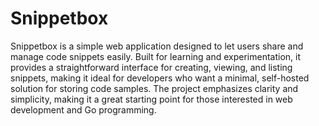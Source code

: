 # Snippetbox

Snippetbox is a simple web application designed to let users share and manage code snippets easily. Built for learning and experimentation, it provides a straightforward interface for creating, viewing, and listing snippets, making it ideal for developers who want a minimal, self-hosted solution for storing code samples. The project emphasizes clarity and simplicity, making it a great starting point for those interested in web development and Go programming.
